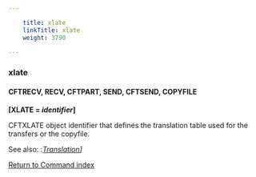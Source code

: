 ```yaml
---

    title: xlate
    linkTitle: xlate
    weight: 3790

---
```

<span id="xlate"></span>

### xlate

<span id="xlate_CFTRECV"></span><span id="XLATE_CFTSEND"></span>

#### CFTRECV, RECV, CFTPART, SEND, CFTSEND, COPYFILE

**\[XLATE = *identifier*\]**

CFTXLATE object identifier that defines the translation table used
for the transfers or the copyfile.

See also: :*[Translation](../../../../concepts/cft_configuration_concepts_start_here/translation_table_concepts)\]*

[Return to Command index](../../)
